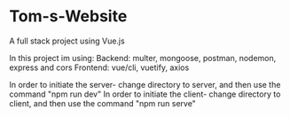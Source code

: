 # Tom-s-Website

A full stack project using Vue.js

In this project im using:
Backend:
multer, mongoose, postman, nodemon, express and cors
Frontend:
vue/cli, vuetify, axios

In order to initiate the server- change directory to server, and then use the command "npm run dev"
In order to initiate the client- change directory to client, and then use the command "npm run serve"